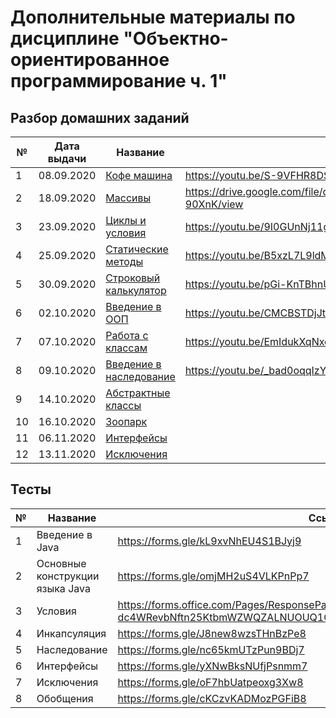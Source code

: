  # Дополнительные материалы по дисциплине "Объектно-ориентированное программирование ч. 1"
 
 ## Разбор домашних заданий
 
  № | Дата выдачи | Название                                                                     | Ссылка
 ---|-------------|------------------------------------------------------------------------------|-----------------------------
  1 | 08.09.2020  | [Кофе машина](01/README.md)                                                  | https://youtu.be/S-9VFHR8DSs
  2 | 18.09.2020  | [Массивы](https://github.com/OOP-Java-DTU-Step-2020/practice-array)          | https://drive.google.com/file/d/1fqSYDy40gCG6nl8bdvRLEcPWaU-90XnK/view 
  3 | 23.09.2020  | [Циклы и условия](03/README.md)                                              | https://youtu.be/9I0GUnNj11g
  4 | 25.09.2020  | [Статические методы](https://github.com/maxchv/practice-methods)             | https://youtu.be/B5xzL7L9ldM
  5 | 30.09.2020  | [Строковый калькулятор](05/hw.pdf)                                           | https://youtu.be/pGi-KnTBhnU
  6 | 02.10.2020  | [Введение в ООП](https://github.com/OOP-Java-DTU-Step-2020/practice-oop)     | https://youtu.be/CMCBSTDjJtE
  7 | 07.10.2020  | [Работа с классам](https://github.com/OOP-Java-DTU-Step-2020/practice-oop)   | https://youtu.be/EmIdukXqNxc
  8 | 09.10.2020  | [Введение в наследование](https://github.com/OOP-Java-DTU-Step-2020/practice-inheritance)| https://youtu.be/_bad0oqqIzY
  9 | 14.10.2020  | [Абстрактные классы](09/hw.pdf)                                              | 
 10 | 16.10.2020  | [Зоопарк](https://github.com/OOP-Java-DTU-Step-2020/practice-zoo)            |
 11 | 06.11.2020  | [Интерфейсы](https://github.com/OOP-Java-DTU-Step-2020/practice-interface.git)|
 12 | 13.11.2020  | [Исключения](https://github.com/OOP-Java-DTU-Step-2020/practice-exception)    |
  
 ## Тесты
 
 №  |  Название                       | Ссылка
 ---|---------------------------------|-----------------------------
  1 | Введение в Java                 | https://forms.gle/kL9xvNhEU4S1BJyj9
  2 | Основные конструкции языка Java | https://forms.gle/omjMH2uS4VLKPnPp7
  3 | Условия                         | https://forms.office.com/Pages/ResponsePage.aspx?id=HqQqHJJbBkmCfgwQ-dc4WRevbNftn25KtbmWZWQZALNUOUQ1QUVKNDI3TEUwN0lYWVBFMUpIWFZCUC4u
  4 | Инкапсуляция                    | https://forms.gle/J8new8wzsTHnBzPe8
  5 | Наследование                    | https://forms.gle/nc65kmUTzPun9BDj7
  6 | Интерфейсы                      | https://forms.gle/yXNwBksNUfjPsnmm7
  7 | Исключения                      | https://forms.gle/oF7hbUatpeoxg3Xw8
  8 | Обобщения                       | https://forms.gle/cKCzvKADMozPGFiB8
